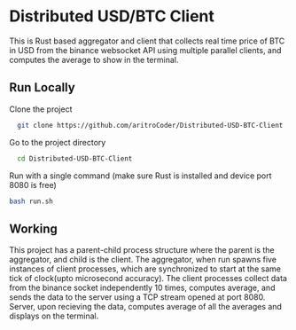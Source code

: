 
# Distributed USD/BTC Client

This is Rust based aggregator and client that collects real time price of BTC in USD from the binance websocket API using multiple parallel clients, and computes the average to show in the terminal.


## Run Locally

Clone the project

```bash
  git clone https://github.com/aritroCoder/Distributed-USD-BTC-Client
```

Go to the project directory

```bash
  cd Distributed-USD-BTC-Client
```

Run with a single command (make sure Rust is installed and device port 8080 is free)

```bash
bash run.sh
```

## Working

This project has a parent-child process structure where the parent is the aggregator, and child is the client. The aggregator, when run spawns five instances of client processes, which are synchronized to start at the same tick of clock(upto microsecond accuracy). The client processes collect data from the binance socket independently 10 times, computes average, and sends the data to the server using a TCP stream opened at port 8080. Server, upon recieving the data, computes average of all the averages and displays on the terminal.

